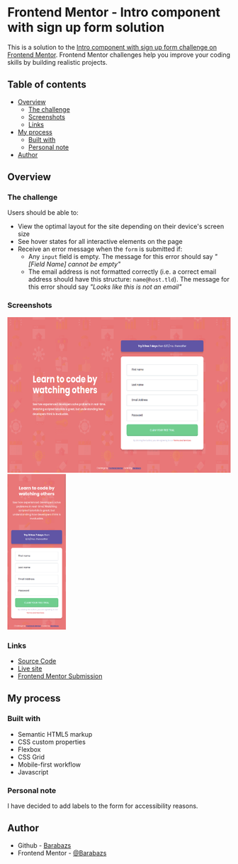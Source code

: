 # Frontend Mentor - Intro component with sign up form solution

This is a solution to the [Intro component with sign up form challenge on Frontend Mentor](https://www.frontendmentor.io/challenges/intro-component-with-signup-form-5cf91bd49edda32581d28fd1). Frontend Mentor challenges help you improve your coding skills by building realistic projects. 

## Table of contents
  - [Overview](#overview)
    - [The challenge](#the-challenge)
    - [Screenshots](#Screenshots)
    - [Links](#links)
  - [My process](#my-process)
    - [Built with](#built-with)
    - [Personal note](#personal-note)
  - [Author](#author)

## Overview

### The challenge

Users should be able to:

- View the optimal layout for the site depending on their device's screen size
- See hover states for all interactive elements on the page
- Receive an error message when the `form` is submitted if:
  - Any `input` field is empty. The message for this error should say *"[Field Name] cannot be empty"*
  - The email address is not formatted correctly (i.e. a correct email address should have this structure: `name@host.tld`). The message for this error should say *"Looks like this is not an email"*

### Screenshots
<img src="screenshots/desktop.png" height="350"> <img src="screenshots/mobile.png" height="350">

### Links

- [Source Code](https://github.com/Barabazs/frontendmentor/tree/main/intro-component-with-signup-form)
- [Live site](https://intro-component-with-signup-form-dusky.vercel.app/)
- [Frontend Mentor Submission](https://www.frontendmentor.io/solutions/a-bit-of-bootstrap-5-and-lots-of-custom-css-Wrg8fXLOZ)
## My process

### Built with

- Semantic HTML5 markup
- CSS custom properties
- Flexbox
- CSS Grid
- Mobile-first workflow
- Javascript

### Personal note
I have decided to add labels to the form for accessibility reasons.
## Author

- Github - [Barabazs](https://github.com/Barabazs)
- Frontend Mentor - [@Barabazs](https://www.frontendmentor.io/profile/Barabazs)
